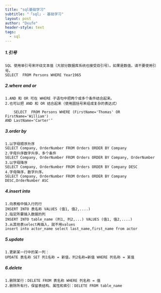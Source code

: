 ```yaml
---
title: "sql基础学习"
subtitle: "「sql」- 基础学习"
layout: post
author: "Dxufe"
header-style: text
tags:
  - sql
---
```



##### 1.引号
	SQL 使用单引号来环绕文本值（大部分数据库系统也接受双引号）。如果是数值，请不要使用引号。
	SELECT  FROM Persons WHERE Year1965
##### 2.where and or
	1.AND 和 OR 可在 WHERE 子语句中把两个或多个条件结合起来。
	2.也可以把 AND 和 OR 结合起来（使用圆括号来组成复杂的表达式）
```
    SELECT  FROM Persons WHERE (FirstName='Thomas' OR FirstName='William')
AND LastName='Carter'’
```
##### 3.order by
    1.以字母顺序升序 
    SELECT Company, OrderNumber FROM Orders ORDER BY Company
    2.字母升序数字升序，多个条件
	SELECT Company, OrderNumber FROM Orders ORDER BY Company, OrderNumber
    3.以字母降序
	SELECT Company, OrderNumber FROM Orders ORDER BY Company DESC
    4.字母降序，数字升序。
	SELECT Company, OrderNumber FROM Orders ORDER BY Company DESC,OrderNumber ASC
##### 4.insert into
    1.向表格中插入行的行
	INSERT INTO 表名称 VALUES (值1, 值2,....)
    2.指定所要插入数据的列
	INSERT INTO table_name (列1, 列2,...) VALUES (值1, 值2,....)
    3.从其他表select再插入，就不用values
    insert into actor_name select last_name,first_name from actor

##### 5.update
    1.更新某一行中的某一列：
    UPDATE 表名称 SET 列1名称 = 新值，列2名称=新值 WHERE 列名称 = 某值
##### 6.delete
	1.删除某行：DELETE FROM 表名称 WHERE 列名称 = 值
	2.删除所有行，保留表结构、属性和索引：DELETE FROM table_name
